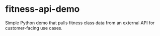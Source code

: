 # fitness-api-demo
Simple Python demo that pulls fitness class data from an external API for customer-facing use cases.
